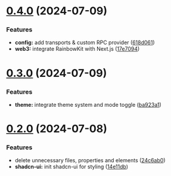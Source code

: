 # [0.4.0](https://github.com/tianbuyung/crypto-link/compare/v0.3.0...v0.4.0) (2024-07-09)


### Features

* **config:** add transports & custom RPC provider ([618d061](https://github.com/tianbuyung/crypto-link/commit/618d0610a4c39a568bcb347122c54935b31e2ee0))
* **web3:** integrate RainbowKit with Next.js ([17e7094](https://github.com/tianbuyung/crypto-link/commit/17e709440032224653a6565da7429c12f35f1278))

# [0.3.0](https://github.com/tianbuyung/crypto-link/compare/v0.2.0...v0.3.0) (2024-07-09)


### Features

* **theme:** integrate theme system and mode toggle ([ba923a1](https://github.com/tianbuyung/crypto-link/commit/ba923a1b79d75298095c7e552547d8f935a4cd57))

# [0.2.0](https://github.com/tianbuyung/crypto-link/compare/v0.1.0...v0.2.0) (2024-07-08)


### Features

* delete unnecessary files, properties and elements ([24c6ab0](https://github.com/tianbuyung/crypto-link/commit/24c6ab0711cad9859d970d3601ba4c3e239c751b))
* **shadcn-ui:** init shadcn-ui for styling ([14e11db](https://github.com/tianbuyung/crypto-link/commit/14e11db18b88217aff2599c72f3d68d39208d4dc))
